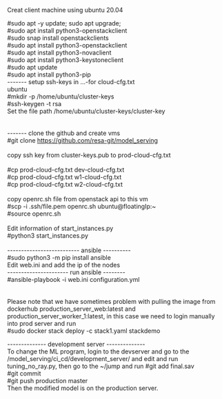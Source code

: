 Creat client machine using ubuntu 20.04<br/>

#sudo apt -y update; sudo apt upgrade;<br/>
#sudo apt install python3-openstackclient<br/>
#sudo snap install openstackclients<br/>
#sudo apt install python3-openstackclient<br/>
#sudo apt install python3-novaclient<br/>
#sudo apt install python3-keystoneclient<br/>
#sudo apt update<br/>
#sudo apt install python3-pip<br/>
------- setup ssh-keys in ...-for  cloud-cfg.txt<br/>
ubuntu<br/>
#mkdir -p /home/ubuntu/cluster-keys<br/>
#ssh-keygen -t rsa<br/>
Set the file path /home/ubuntu/cluster-keys/cluster-key<br/>
<br/>
<br/>
------- clone the github and create vms<br/>
#git clone https://github.com/resa-git/model_serving<br/>
<br/>
copy ssh key from cluster-keys.pub to prod-cloud-cfg.txt<br/><br/>
#cp  prod-cloud-cfg.txt  dev-cloud-cfg.txt<br/>
#cp  prod-cloud-cfg.txt  w1-cloud-cfg.txt<br/>
#cp  prod-cloud-cfg.txt  w2-cloud-cfg.txt<br/>
<br/>
copy openrc.sh file from openstack api to this vm<br/>
#scp -i .ssh/file.pem openrc.sh ubuntu@floatingIp:~<br/>
#source openrc.sh<br/>
<br/>
Edit information of start_instances.py<br/>
#python3 start_instances.py<br/>
<br/>
-------------------------- ansible ----------<br/>
#sudo python3 -m pip install ansible<br/>
Edit web.ini and add the ip of the nodes<br/>
---------------------- run ansible --------<br/>
#ansible-playbook -i web.ini configuration.yml<br/>
<br/>
<br/>
Please note that we have sometimes problem with pulling the image from dockerhub production_server_web:latest and production_server_worker_1:latest, in this case we need to login manually into prod server and run<br/>
#sudo docker stack deploy -c stack1.yaml stackdemo<br/>


-------------- development server --------------<br/>
To change the ML program, login to the devserver and go to the /model_serving/ci_cd/development_server/ and edit and run tuning_no_ray.py, then go to the ~/jump and run
#git add final.sav<br/>
#git commit <br/>
#git push production master<br/>
Then the modified model is on the production server.<br/>

